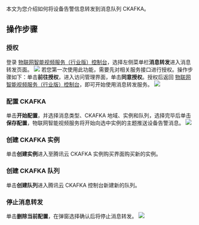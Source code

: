 

本文为您介绍如何将设备告警信息转发到消息队列 CKAFKA。

## 操作步骤

### 授权
登录 [物联网智能视频服务（行业版）控制台](https://console.cloud.tencent.com/iot-video-industry)，选择左侧菜单栏**消息转发**进入消息转发页面。
![](https://qcloudimg.tencent-cloud.cn/raw/abe18e081e84ca545b8a5ba7320c9773.png)
若您第一次使用此功能，需要先对相关服务接口进行授权。操作步骤如下：单击**前往授权**，进入访问管理界面，单击**同意授权**。授权后返回 [物联网智能视频服务（行业版）控制台](https://console.cloud.tencent.com/iot-video-industry)，即可开始使用消息转发服务。
 ![](https://qcloudimg.tencent-cloud.cn/raw/0f9a5a52f37272b4ccc39cf886de0694.png)

### 配置 CKAFKA
单击**开始配置**，并选择消息类型、CKAFKA 地域、实例和队列，选择完毕后单击**保存配置**，物联网智能视频服务将开始向选中实例的主题推送设备告警消息。
 ![](https://qcloudimg.tencent-cloud.cn/raw/f99d7931171717a769ac5d4053b109bf.png)

### 创建 CKAFKA 实例

单击**创建实例**进入至腾讯云 CKAFKA 实例购买界面购买新的实例。

### 创建 CKAFKA 队列

单击**创建队列**进入腾讯云 CKAFKA 控制台新建新的队列。

### 停止消息转发
单击**删除当前配置**，在弹窗选择确认后将停止消息转发。
 ![](https://qcloudimg.tencent-cloud.cn/raw/839c9d196a9fe1977eb3ee0356a74434.png)
